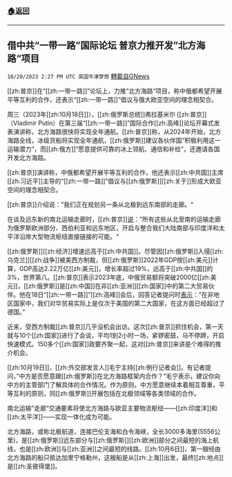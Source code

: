 ###  [:house:返回](README.md)
---


## 借中共“一带一路”国际论坛 普京力推开发”北方海路“项目
`10/20/2023 2:27 PM UTC 英国牛津梦想` [轉載自GNews](https://gnews.org/articles/1859753)

[[zh:普京]]在“[[zh:一带一路]]”论坛上，力推”北方海路“项目，称中俄都希望开展平等互利的合作，还表示“[[zh:一带一路]]”倡议与俄大欧亚空间的理念相契合。

周三（2023年[[zh:10月18日]]），[[zh:俄罗斯总统]]弗拉基米尔∙[[zh:普京]]（Vladimir Putin）在第三届“[[zh:一带一路]]”国际合作[[zh:高峰]]论坛开幕式发表演讲称，北方海路很快将实现全年通航。[[zh:普京]]称，从2024年开始，北方海路全线，冰级货船将实现全年通航，[[zh:俄罗斯]]建议各伙伴国“积极利用这一运输潜力”，而[[zh:俄方]]“愿意提供可靠的冰上领航、通信和补给”，还邀请各国开发北方海路。

[[zh:普京]]演讲称，中俄都希望开展平等互利的合作，他还表示[[zh:中共国]]主席[[zh:习近平]]主导的“[[zh:一带一路]]”倡议与[[zh:俄罗斯]][[zh:关于]]形成大欧亚空间的理念相契合。

[[zh:普京]]介绍说：”我们正在规划另一条从北极到远东南部的走廊。“

在谈及远东新的南北运输走廊时，[[zh:普京]][说](https://video.weibo.com/show?fid=1034:4958193814536250)：”所有这些从北至南的运输走廊为俄罗斯欧洲部分、西伯利亚和远东地区，开启与整合我们大陆南部与印度洋和太平洋沿岸大型物流枢纽直接链接的可能。“

[[zh:俄罗斯]][[zh:经济]]增速远高于[[zh:中共国]]。尽管因[[zh:俄罗斯]]入侵[[zh:乌克兰]][[zh:战争]]被美西方制裁，但[[zh:俄罗斯]]2022年GDP按[[zh:美元]]计算，GDP高达2.22万亿[[zh:美元]]，增长率超过19%，远高于[[zh:中共国]]的3%，世界第八。[[zh:普京]]表示2023年底，中俄贸易额将突破2000亿[[zh:美元]]，[[zh:俄罗斯]]是[[zh:中国]]在非[[zh:亚洲]][[zh:国家]]中的第二大贸易伙伴。他在18日“[[zh:一带一路]]”[[zh:高峰]]会后，回答记者提问时[表示](https://tass.com/economy/1692827)：“在非地区国家中，我们对华贸易实际上是仅次于美国的第二大国家，在这方面已经超过了德国。”

近来，受西方制裁[[zh:普京]]几乎没机会出访。这次[[zh:普京]]抓住机会，第一天就与10个[[zh:国家]]进行了会谈，平均1到2小时一场，紧锣密鼓，马不停蹄，开启快速模式。150多个[[zh:国家]]政要齐聚一起，这对[[zh:普京]]来讲是个难得的推介机会。

[[zh:10月19日]]，[[zh:外交部发言人]]毛宁主持[[zh:例行记者会]]。有记者提问，”中方是否愿意跟[[zh:俄罗斯]]在北方海路框架内合作？“毛宁表示，建议你向中方的主管部门了解具体的合作情况。作为原则，中方愿意继续本着相互尊重，平等互利的原则，同[[zh:俄罗斯]]开展包括在北极领域等各类领域的合作。

南北运输”走廊“交通要素将使北方海路与欧亚主要物流枢纽——[[zh:印度洋]]和[[zh:太平洋]]——实现一体化成为可能。

北方海路，或称北极航道，连接巴伦支海和白令海峡，全长3000多海里(5556公里)，是[[zh:俄罗斯]]远东部分与[[zh:俄罗斯]][[zh:欧洲]]部分之间最短的海上航线，也是[[zh:欧洲]]与[[zh:亚洲]]之间最短的线路。[[zh:10月6日]]，第一艘经由北方海路的船只抵达加里宁格勒州，这艘船是从[[zh:上海]]出发，最终[[zh:地点]]是[[zh:圣彼得堡]]。
